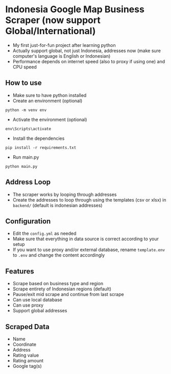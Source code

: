 # Indonesia Google Map Business Scraper (now support Global/International)
- My first just-for-fun project after learning python
- Actually support global, not just Indonesia, addresses now (make sure computer's language is English or Indonesian)
- Performance depends on internet speed (also to proxy if using one) and CPU speed

## How to use
- Make sure to have python installed
- Create an environment (optional)
```
python -m venv env
```
- Activate the environment  (optional)
```
env\Scripts\activate
```
- Install the dependencies
```
pip install -r requirements.txt
```
- Run main.py
```
python main.py
```

## Address Loop
- The scraper works by looping through addresses
- Create the addresses to loop through using the templates (csv or xlsx) in `backend/` (default is indonesian addresses)

## Configuration
- Edit the `config.yml` as needed
- Make sure that everything in data source is correct according to your setup
- If you want to use proxy and/or external database, rename `template.env` to `.env` and change the content accordingly

## Features
- Scrape based on business type and region
- Scrape entirety of Indonesian regions (default)
- Pause/exit mid scrape and continue from last scrape
- Can use local database
- Can use proxy
- Support global addresses

## Scraped Data
- Name
- Coordinate
- Address
- Rating value
- Rating amount
- Google tag(s)
